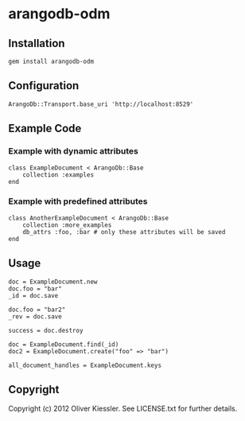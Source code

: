 # arangodb-odm

## Installation

    gem install arangodb-odm

## Configuration

    ArangoDb::Transport.base_uri 'http://localhost:8529'

## Example Code

### Example with dynamic attributes

	class ExampleDocument < ArangoDb::Base
  		collection :examples
	end

### Example with predefined attributes

	class AnotherExampleDocument < ArangoDb::Base
  		collection :more_examples
  		db_attrs :foo, :bar # only these attributes will be saved
	end

## Usage

	doc = ExampleDocument.new
	doc.foo = "bar"
	_id = doc.save

	doc.foo = "bar2"
	_rev = doc.save

	success = doc.destroy
 
	doc = ExampleDocument.find(_id)
	doc2 = ExampleDocument.create("foo" => "bar")

	all_document_handles = ExampleDocument.keys

## Copyright

Copyright (c) 2012 Oliver Kiessler. See LICENSE.txt for
further details.
